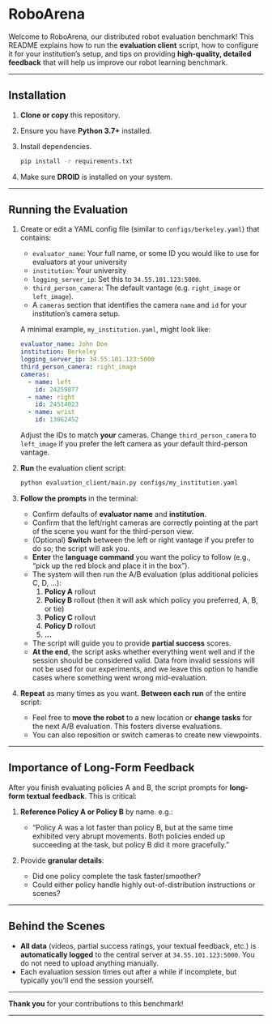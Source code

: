 # RoboArena

Welcome to RoboArena, our distributed robot evaluation benchmark! This README explains how to run the **evaluation client** script, how to configure it for your institution’s setup, and tips on providing **high-quality, detailed feedback** that will help us improve our robot learning benchmark.

---

## Installation

1. **Clone or copy** this repository.
2. Ensure you have **Python 3.7+** installed.
3. Install dependencies.

   ```bash
   pip install -r requirements.txt
   ```
   
4. Make sure **DROID** is installed on your system.

---

## Running the Evaluation

1. Create or edit a YAML config file (similar to `configs/berkeley.yaml`) that contains:
   - `evaluator_name`: Your full name, or some ID you would like to use for evaluators at your university
   - `institution`: Your university
   - `logging_server_ip`: Set this to `34.55.101.123:5000`.
   - `third_person_camera`: The default vantage (e.g. `right_image` or `left_image`).
   - A `cameras` section that identifies the camera `name` and `id` for your institution’s camera setup.

   A minimal example, `my_institution.yaml`, might look like:
   ```yaml
   evaluator_name: John Doe
   institution: Berkeley
   logging_server_ip: 34.55.101.123:5000
   third_person_camera: right_image
   cameras:
     - name: left
       id: 24259877
     - name: right
       id: 24514023
     - name: wrist
       id: 13062452
   ```
   Adjust the IDs to match **your** cameras. Change `third_person_camera` to `left_image` if you prefer the left camera as your default third-person vantage.

3. **Run** the evaluation client script:

   ```bash
   python evaluation_client/main.py configs/my_institution.yaml
   ```

4. **Follow the prompts** in the terminal:
   - Confirm defaults of **evaluator name** and **institution**.
   - Confirm that the left/right cameras are correctly pointing at the part of the scene you want for the third-person view.
   - (Optional) **Switch** between the left or right vantage if you prefer to do so; the script will ask you.
   - **Enter** the **language command** you want the policy to follow (e.g., “pick up the red block and place it in the box”).
   - The system will then run the A/B evaluation (plus additional policies C, D, ...):
     1. **Policy A** rollout
     2. **Policy B** rollout (then it will ask which policy you preferred, A, B, or tie)
     3. **Policy C** rollout
     4. **Policy D** rollout
     5. **...**
   - The script will guide you to provide **partial success** scores.
   - **At the end**, the script asks whether everything went well and if the session should be considered valid. Data from invalid sessions will not be used for our experiments, and we leave this option to handle cases where something went wrong mid-evaluation.

5. **Repeat** as many times as you want. **Between each run** of the entire script:
   - Feel free to **move the robot** to a new location or **change tasks** for the next A/B evaluation. This fosters diverse evaluations. 
   - You can also reposition or switch cameras to create new viewpoints.

---

## Importance of Long-Form Feedback

After you finish evaluating policies A and B, the script prompts for **long-form textual feedback**. This is critical:

1. **Reference Policy A or Policy B** by name. e.g.:
   - “Policy A was a lot faster than policy B, but at the same time exhibited very abrupt movements. Both policies ended up succeeding at the task, but policy B did it more gracefully.”

2. Provide **granular details**:
   - Did one policy complete the task faster/smoother?
   - Could either policy handle highly out-of-distribution instructions or scenes?

---

## Behind the Scenes

- **All data** (videos, partial success ratings, your textual feedback, etc.) is **automatically logged** to the central server at `34.55.101.123:5000`. You do not need to upload anything manually.
- Each evaluation session times out after a while if incomplete, but typically you’ll end the session yourself.

---

**Thank you** for your contributions to this benchmark!

---

